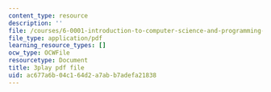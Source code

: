 ```yaml
---
content_type: resource
description: ''
file: /courses/6-0001-introduction-to-computer-science-and-programming-in-python-fall-2016/ac677a6b04c164d2a7abb7adefa21838_lniF6ys2CIk.pdf
file_type: application/pdf
learning_resource_types: []
ocw_type: OCWFile
resourcetype: Document
title: 3play pdf file
uid: ac677a6b-04c1-64d2-a7ab-b7adefa21838
---
```

